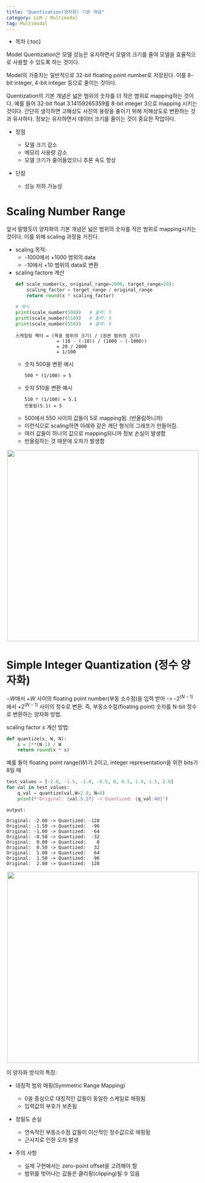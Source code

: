 ```yaml
---
title: "Quentization(양자화) 기본 개념"
category: LLM / Multimodal
tag: Multimodal
---
```








* 목차
{:toc}








Model Quentization은 모델 성능은 유지하면서 모델의 크기를 줄여 모델을 효율적으로 사용할 수 있도록 하는 것이다.

Model의 가중치는 일반적으로 32-bit floating point number로 저장된다. 이를 8-bit integer, 4-bit integer 등으로 줄이는 것이다. 

Quentization의 기본 개념은 넓은 범위의 숫자를 더 작은 범위로 mapping하는 것이다. 예를 들어 32-bit float 3.14159265359를 8-bit integer 3으로 mapping 시키는 것이다. 간단히 생각하면 고해상도 사진의 용량을 줄이기 위해 저해상도로 변환하는 것과 유사하다. 정보는 유지하면서 데이터 크기를 줄이는 것이 중요한 작업이다. 

- 장점
  - 모델 크기 감소
  - 메모리 사용량 감소
  - 모델 크기가 줄어들었으니 추론 속도 향상

- 단잠
  - 성능 저하 가능성
 
# Scaling Number Range

앞서 말했듯이 양자화의 기본 개념은 넓은 범위의 숫자를 작은 범위로 mapping시키는 것이다. 이를 위해 scaling 과정을 거친다. 

- scaling 목적:
  - -1000에서 +1000 범위의 data
  - -10에서 +10 범위의 data로 변환
- scaling factore 계산
  ```python
  def scale_number(x, original_range=2000, target_range=20):
      scaling_factor = target_range / original_range
      return round(x * scaling_factor)
  
  # 예시
  print(scale_number(500))   # 출력: 5
  print(scale_number(510))   # 출력: 5
  print(scale_number(550))   # 출력: 6
  ```
  ```
  스케일링 팩터 = (목표 범위의 크기) / (원본 범위의 크기)
                 = (10 - (-10)) / (1000 - (-1000))
                 = 20 / 2000
                 = 1/100
  ```
  - 숫자 500을 변환 예시
    ```
    500 * (1/100) = 5
    ```
  - 숫자 510을 변환 예시
    ```
    510 * (1/100) = 5.1
    반올림(5.1) = 5
    ```
  - 500에서 550 사이의 값들이 5로 mapping됨. (반올림하니까)
  - 이런식으로 scaling하면 아래와 같은 계단 형식의 그래프가 만들어짐.
  - 여러 값들이 하나의 값으로 mapping되니까 정보 손실이 발생함
  - 반올림하는 것 때문에 오차가 발생함 

<center><img width="500" src="https://github.com/user-attachments/assets/e776e778-9e0a-4b97-996b-f5d85f72108e"></center>

# Simple Integer Quantization (정수 양자화)

$-W$에서 $+W$ 사이의 floating point number(부동 소수점)을 입력 받아 -> -$2^(N-1)$ 에서 $+2^(N-1)$ 사이의 정수로 변환. 즉, 부동소수점(floating point) 숫자를 N-bit 정수로 변환하는 양자화 방법.

scaling factor $s$ 계산 방법:
``` python
def quantize(x, W, N):
    s = 2**(N-1) / W
    return round(x * s)
```

예를 들어 floating point range($W$)가 2이고, integer representation을 위한 bits가 8일 때

``` python
test_values = [-2.0, -1.5, -1.0, -0.5, 0, 0.5, 1.0, 1.5, 2.0]
for val in test_values:
    q_val = quantize(val,W=2.0, N=8)
    print(f"Original: {val:5.2f} -> Quantized: {q_val:4d}")
```
```
output:

Original: -2.00 -> Quantized: -128
Original: -1.50 -> Quantized:  -96
Original: -1.00 -> Quantized:  -64
Original: -0.50 -> Quantized:  -32
Original:  0.00 -> Quantized:    0
Original:  0.50 -> Quantized:   32
Original:  1.00 -> Quantized:   64
Original:  1.50 -> Quantized:   96
Original:  2.00 -> Quantized:  128
```
<center><img width="500" src="https://github.com/user-attachments/assets/a8d6ed6c-57f2-48c6-91fb-477fdb92fde7"></center>

이 양자화 방식의 특징:

- 대칭적 범위 매핑(Symmetric Range Mapping)
  - 0을 중심으로 대칭적인 값들이 동일한 스케일로 매핑됨
  - 입력값의 부호가 보존됨

- 정밀도 손실
  - 연속적인 부동소수점 값들이 이산적인 정수값으로 매핑됨
  - 근사치로 인한 오차 발생

- 주의 사항
  - 실제 구현에서는 zero-point offset을 고려해야 함
  - 범위를 벗어나는 값들은 클리핑(clipping)될 수 있음














